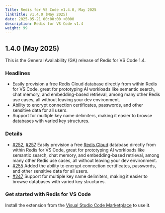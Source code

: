 ```yaml
---
Title: Redis for VS Code v1.4.0, May 2025
linkTitle: v1.4.0 (May 2025)
date: 2025-05-21 00:00:00 +0000
description: Redis for VS Code v1.4
weight: 99
---
```


## 1.4.0 (May 2025)

This is the General Availability (GA) release of Redis for VS Code 1.4.

### Headlines
- Easily provision a free Redis Cloud database directly from within Redis for VS Code, great for prototyping AI workloads like semantic search, chat memory, and embedding-based retrieval, among many other Redis use cases, all without leaving your dev environment.
- Ability to encrypt connection certificates, passwords, and other sensitive data for all users.
- Support for multiple key name delimiters, making it easier to browse databases with varied key structures.

### Details
- [#252](https://github.com/RedisInsight/Redis-for-VS-Code/pull/252), [#257](https://github.com/RedisInsight/Redis-for-VS-Code/pull/257) Easily provision a free [Redis Cloud](https://redis.io/cloud/) database directly from within Redis for VS Code, great for prototyping AI workloads like semantic search, chat memory, and embedding-based retrieval, among many other Redis use cases, all without leaving your dev environment.
- [#255](https://github.com/RedisInsight/Redis-for-VS-Code/pull/255) Added the ability to encrypt connection certificates, passwords, and other sensitive data for all users.
- [#247](https://github.com/RedisInsight/Redis-for-VS-Code/pull/247) Support for multiple key name delimiters, making it easier to browse databases with varied key structures.


### Get started with Redis for VS Code
Install the extension from the [Visual Studio Code Marketplace](https://marketplace.visualstudio.com/items?itemName=redis.redis-for-vscode) to use it.
